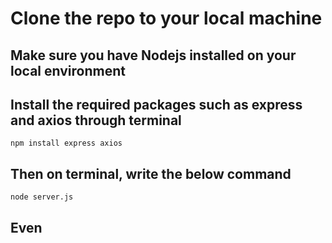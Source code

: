 # Clone the repo to your local machine
## Make sure you have Nodejs installed on your local environment
## Install the required packages such as express and axios through terminal

```
npm install express axios
```

## Then on terminal, write the below command
```
node server.js
```

## Even
